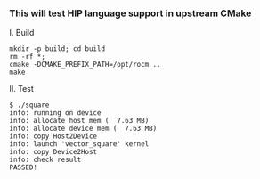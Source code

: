 ### This will test HIP language support in upstream CMake
I. Build

```
mkdir -p build; cd build
rm -rf *;
cmake -DCMAKE_PREFIX_PATH=/opt/rocm ..
make
```

II. Test

```
$ ./square
info: running on device
info: allocate host mem (  7.63 MB)
info: allocate device mem (  7.63 MB)
info: copy Host2Device
info: launch 'vector_square' kernel
info: copy Device2Host
info: check result
PASSED!
```
